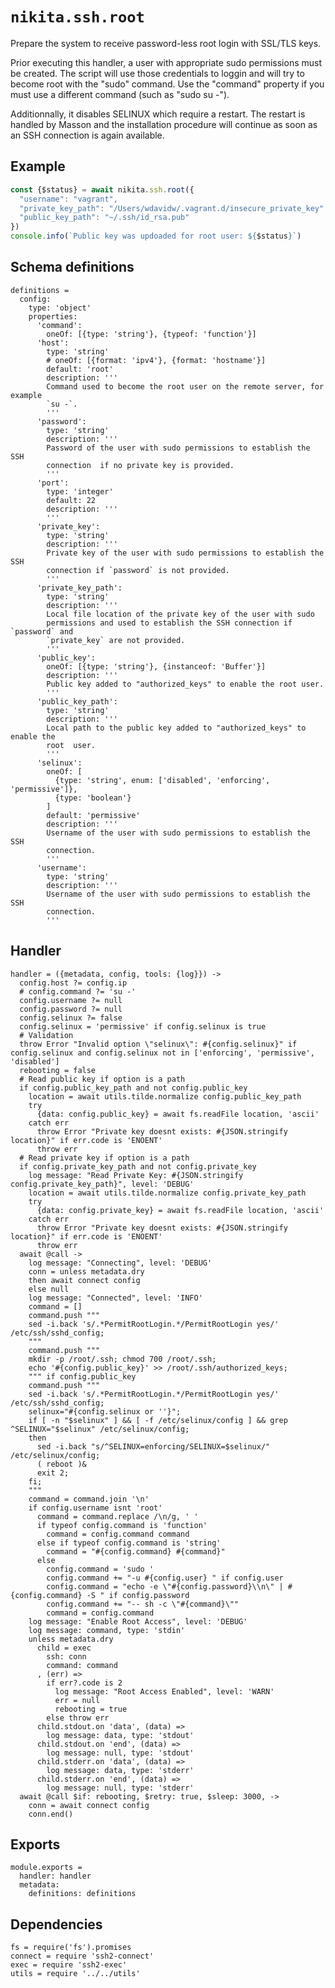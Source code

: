 
# `nikita.ssh.root`

Prepare the system to receive password-less root login with SSL/TLS keys.

Prior executing this handler, a user with appropriate sudo permissions must be 
created. The script will use those credentials
to loggin and will try to become root with the "sudo" command. Use the "command" 
property if you must use a different command (such as "sudo su -").

Additionnally, it disables SELINUX which require a restart. The restart is 
handled by Masson and the installation procedure will continue as soon as an 
SSH connection is again available.

## Example

```js
const {$status} = await nikita.ssh.root({
  "username": "vagrant",
  "private_key_path": "/Users/wdavidw/.vagrant.d/insecure_private_key"
  "public_key_path": "~/.ssh/id_rsa.pub"
})
console.info(`Public key was updoaded for root user: ${$status}`)
```

## Schema definitions

    definitions =
      config:
        type: 'object'
        properties:
          'command':
            oneOf: [{type: 'string'}, {typeof: 'function'}]
          'host':
            type: 'string'
            # oneOf: [{format: 'ipv4'}, {format: 'hostname'}]
            default: 'root'
            description: '''
            Command used to become the root user on the remote server, for example
            `su -`.
            '''
          'password':
            type: 'string'
            description: '''
            Password of the user with sudo permissions to establish the SSH
            connection  if no private key is provided.
            '''
          'port':
            type: 'integer'
            default: 22
            description: '''
            '''
          'private_key':
            type: 'string'
            description: '''
            Private key of the user with sudo permissions to establish the SSH
            connection if `password` is not provided.
            '''
          'private_key_path':
            type: 'string'
            description: '''
            Local file location of the private key of the user with sudo
            permissions and used to establish the SSH connection if `password` and
            `private_key` are not provided.
            '''
          'public_key':
            oneOf: [{type: 'string'}, {instanceof: 'Buffer'}]
            description: '''
            Public key added to "authorized_keys" to enable the root user.
            '''
          'public_key_path':
            type: 'string'
            description: '''
            Local path to the public key added to "authorized_keys" to enable the
            root  user.
            '''
          'selinux':
            oneOf: [
              {type: 'string', enum: ['disabled', 'enforcing', 'permissive']},
              {type: 'boolean'}
            ]
            default: 'permissive'
            description: '''
            Username of the user with sudo permissions to establish the SSH
            connection.
            '''
          'username':
            type: 'string'
            description: '''
            Username of the user with sudo permissions to establish the SSH
            connection.
            '''

## Handler

    handler = ({metadata, config, tools: {log}}) ->
      config.host ?= config.ip
      # config.command ?= 'su -'
      config.username ?= null
      config.password ?= null
      config.selinux ?= false
      config.selinux = 'permissive' if config.selinux is true
      # Validation
      throw Error "Invalid option \"selinux\": #{config.selinux}" if config.selinux and config.selinux not in ['enforcing', 'permissive', 'disabled']
      rebooting = false
      # Read public key if option is a path
      if config.public_key_path and not config.public_key
        location = await utils.tilde.normalize config.public_key_path
        try
          {data: config.public_key} = await fs.readFile location, 'ascii'
        catch err
          throw Error "Private key doesnt exists: #{JSON.stringify location}" if err.code is 'ENOENT'
          throw err
      # Read private key if option is a path
      if config.private_key_path and not config.private_key
        log message: "Read Private Key: #{JSON.stringify config.private_key_path}", level: 'DEBUG'
        location = await utils.tilde.normalize config.private_key_path
        try
          {data: config.private_key} = await fs.readFile location, 'ascii'
        catch err
          throw Error "Private key doesnt exists: #{JSON.stringify location}" if err.code is 'ENOENT'
          throw err
      await @call ->
        log message: "Connecting", level: 'DEBUG'
        conn = unless metadata.dry
        then await connect config
        else null
        log message: "Connected", level: 'INFO'
        command = []
        command.push """
        sed -i.back 's/.*PermitRootLogin.*/PermitRootLogin yes/' /etc/ssh/sshd_config;
        """
        command.push """
        mkdir -p /root/.ssh; chmod 700 /root/.ssh;
        echo '#{config.public_key}' >> /root/.ssh/authorized_keys;
        """ if config.public_key
        command.push """
        sed -i.back 's/.*PermitRootLogin.*/PermitRootLogin yes/' /etc/ssh/sshd_config;
        selinux="#{config.selinux or ''}";
        if [ -n "$selinux" ] && [ -f /etc/selinux/config ] && grep ^SELINUX="$selinux" /etc/selinux/config;
        then
          sed -i.back "s/^SELINUX=enforcing/SELINUX=$selinux/" /etc/selinux/config;
          ( reboot )&
          exit 2;
        fi;
        """
        command = command.join '\n'
        if config.username isnt 'root'
          command = command.replace /\n/g, ' '
          if typeof config.command is 'function'
            command = config.command command
          else if typeof config.command is 'string'
            command = "#{config.command} #{command}"
          else
            config.command = 'sudo '
            config.command += "-u #{config.user} " if config.user
            config.command = "echo -e \"#{config.password}\\n\" | #{config.command} -S " if config.password
            config.command += "-- sh -c \"#{command}\""
            command = config.command
        log message: "Enable Root Access", level: 'DEBUG'
        log message: command, type: 'stdin'
        unless metadata.dry
          child = exec
            ssh: conn
            command: command
          , (err) =>
            if err?.code is 2
              log message: "Root Access Enabled", level: 'WARN'
              err = null
              rebooting = true
            else throw err
          child.stdout.on 'data', (data) =>
            log message: data, type: 'stdout'
          child.stdout.on 'end', (data) =>
            log message: null, type: 'stdout'
          child.stderr.on 'data', (data) =>
            log message: data, type: 'stderr'
          child.stderr.on 'end', (data) =>
            log message: null, type: 'stderr'
      await @call $if: rebooting, $retry: true, $sleep: 3000, ->
        conn = await connect config
        conn.end()

## Exports

    module.exports =
      handler: handler
      metadata:
        definitions: definitions

## Dependencies

    fs = require('fs').promises
    connect = require 'ssh2-connect'
    exec = require 'ssh2-exec'
    utils = require '../../utils'

